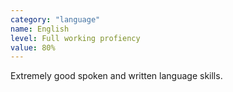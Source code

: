 ```yaml
---
category: "language"
name: English
level: Full working profiency
value: 80%
---
```


Extremely good spoken and written language skills.
